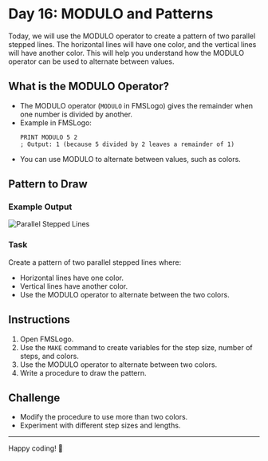 # Day 16: MODULO and Patterns

Today, we will use the MODULO operator to create a pattern of two parallel stepped lines. The horizontal lines will have one color, and the vertical lines will have another color. This will help you understand how the MODULO operator can be used to alternate between values.

## What is the MODULO Operator?
- The MODULO operator (`MODULO` in FMSLogo) gives the remainder when one number is divided by another.
- Example in FMSLogo:
  ```logo
  PRINT MODULO 5 2
  ; Output: 1 (because 5 divided by 2 leaves a remainder of 1)
  ```
- You can use MODULO to alternate between values, such as colors.

## Pattern to Draw

### Example Output
![Parallel Stepped Lines](Day_16/images/parallel_stepped_lines.png)

### Task
Create a pattern of two parallel stepped lines where:
- Horizontal lines have one color.
- Vertical lines have another color.
- Use the MODULO operator to alternate between the two colors.

## Instructions
1. Open FMSLogo.
2. Use the `MAKE` command to create variables for the step size, number of steps, and colors.
3. Use the MODULO operator to alternate between two colors.
4. Write a procedure to draw the pattern.

## Challenge
- Modify the procedure to use more than two colors.
- Experiment with different step sizes and lengths.

---

Happy coding! 🎨
